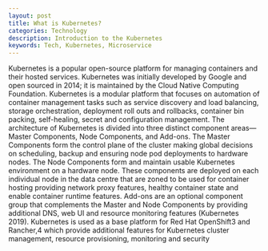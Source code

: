 ```yaml
---
layout: post
title: What is Kubernetes?
categories: Technology
description: Introduction to the Kubernetes
keywords: Tech, Kubernetes, Microservice
---
```



Kubernetes is a popular open-source platform for managing containers and their hosted services. Kubernetes was initially developed by Google and open sourced in 2014; it is maintained by the Cloud Native Computing Foundation. Kubernetes is a modular platform that focuses on automation of container management tasks such as service discovery and load balancing, storage orchestration, deployment roll outs and rollbacks, container bin packing, self-healing, secret and configuration management. The architecture of Kubernetes is divided into three distinct component areas—Master Components, Node Components, and Add-ons. The Master Components form the control plane of the cluster making global decisions on scheduling, backup and ensuring node pod deployments to hardware nodes. The Node Components form and maintain usable Kubernetes environment on a hardware node. These components are deployed on each individual node in the data centre that are zoned to be used for container hosting providing network proxy features, healthy container state and enable container runtime features. Add-ons are an optional component group that complements the Master and Node Components by providing additional DNS, web UI and resource monitoring features (Kubernetes 2019). Kubernetes is used as a base platform for Red Hat OpenShift3 and Rancher,4 which provide additional features for Kubernetes cluster management, resource provisioning, monitoring and security